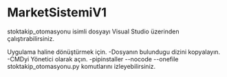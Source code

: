# MarketSistemiV1

stoktakip_otomasyonu isimli dosyayı Visual Studio üzerinden çalıştırabilirsiniz.

Uygulama haline dönüştürmek için. -Dosyanın bulundugu dizini kopyalayın. -CMDyi Yönetici olarak açın. -pipinstaller --nocode --onefile stoktakip_otomasyonu.py komutlarını izleyebilirsiniz.
